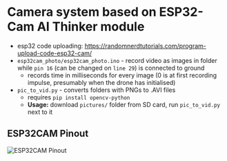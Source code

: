 # Camera system based on ESP32-Cam AI Thinker module
- esp32 code uploading: https://randomnerdtutorials.com/program-upload-code-esp32-cam/
- `esp32cam_photo/esp32cam_photo.ino` - record video as images in folder while `pin 16` (can be changed on `line 29`) is connected to ground
  -  records time in milliseconds for every image (0 is at first recording impulse, presumably when the drone has initialised)
- `pic_to_vid.py` - converts folders with PNGs to .AVI files
  - requires `pip install opencv-python`
  - **Usage:** download `pictures/` folder from SD card, run `pic_to_vid.py` next to it

## ESP32CAM Pinout
![ESP32CAM Pinout](https://www.voxcafe.cz/data/Articles/esp32/esp32-cam-pinout-new.png)
